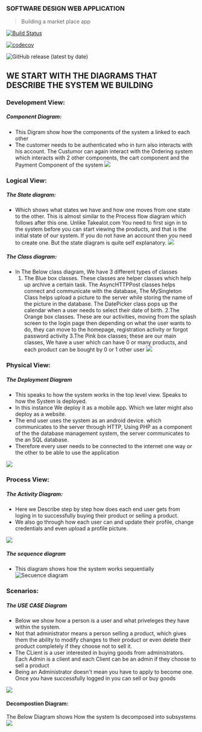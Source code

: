 ### SOFTWARE DESIGN WEB APPLICATION

> Building a market place app

[![Build Status](https://travis-ci.org/Coms3-Software-Design/software_design_project.svg?branch=master)](https://travis-ci.org/Coms3-Software-Design/software_design_project)

[![codecov](https://codecov.io/gh/Coms3-Software-Design/software_design_project/branch/theMeal/graph/badge.svg)](https://codecov.io/gh/Coms3-Software-Design/software_design_project)

![GitHub release (latest by date)](https://img.shields.io/github/v/release/Coms3-Software-Design/software_design_project?logo=GitHub&logoColor=%23ccc&style=flat-square)


## WE START WITH THE DIAGRAMS THAT DESCRIBE THE SYSTEM WE BUILDING
### Development View:
##### Component Diagram:
* This Digram show how the components of the system a linked to each other
* The customer needs to be authenticated who in turn also interacts with his account. The Custumor can again interact with the Ordering system which interacts with 2 other components, the cart component and the Payment Component of the system 
![](Images/componentD.jpeg)

### Logical View:
##### The State diagram: 
* Which shows what states we have and how one moves from one state to the other. This is almost similar to the Process flow diagram which follows after this one. Unlike Takealot.com You need to first sign in to the system before you can start viewing the products, and that is the initial state of our system. If you do not have an account then you need to create one. But the state diagram is quite self explanatory.
![](Images/state.png)

##### The Class diagram:
* In The Below class diagram, We have 3 different types of classes
  1. The Blue box classes. These classes are helper classes which help up archive a certain task. The AsyncHTTPPost classes helps connect and communicate with the database, The MySingleton Class helps upload a picture to the server while storing the name of the picture in the database. The DatePicker class pops up the calendar when a user needs to select their date of birth.
  2.The Orange box classes. These are our activities, moving from the splash screen to the login page then depending on what the user wants to do, they can move to the homepage, registration activity or forgot password activity
  3.The Pink box classes; these are our main classes, We have a user which can have 0 or many products, and each product can be bought by 0 or 1 other user
  ![](Images/class.png)
  

### Physical View:
##### The Deployment Diagram
* This speaks to how the system works in the top level view. Speaks to how the System is deployed.
* In this instance We deploy it as a mobile app. Which we later might also deploy as a website.
* The end user uses the system as an android device. which communicates to the server through HTTP, Using PHP as a component of the the database management system, the server communicates to the an SQL database.
* Therefore every user needs to be connected to the internet one way or the other to be able to use the application

![](Images/DeploymentV2.jpg)


### Process View:
##### The Activity Diagram:
* Here we Describe step by step how does each  end user gets from loging in to successfully buying their product or selling a product. 
* We also go through how each user can and update their profile, change credentials and even upload a profile picture.

![](Images/flow.jpeg)

  ##### The sequence diagram
  * This diagram shows how the system works sequentially 
![Secuence diagram](https://user-images.githubusercontent.com/61118694/82603542-2460db00-9bb3-11ea-8e6f-f1fa028f3b80.jpg)

### Scenarios:

##### The USE CASE Diagram
* Below we show how a person is a user and what priveleges they have within the system.
* Not that administrator means a person selling a product, which gives them the ability to modify changes to their product or even delete their product completely if they choose not to sell it.
* The CLient is a user interested in buying goods from administrators. Each Admin is a client and each Client can be an admin if they choose to sell a product
* Being an Administrator doesn't mean you have to apply to become one. Once you have successfully logged in you can sell or buy goods

![](Images/useCase.png)

#### Decompostion Diagram:
The Below Diagram shows How the system Is decomposed into subsystems
![](Images/Decomposition.jpeg)

